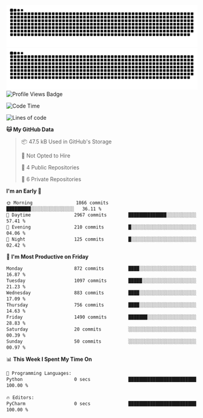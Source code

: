 <img src="https://github.com/nielsbaggerman/nielsbaggerman/blob/output/github-contribution-grid-snake.svg#gh-light-mode-only" alt="GitHub Snake Light">
<img src="https://github.com/nielsbaggerman/nielsbaggerman/blob/output/github-contribution-grid-snake-dark.svg#gh-dark-mode-only" alt="GitHub Snake Dark">
<img src="https://komarev.com/ghpvc/?username=nielsbaggerman&amp;label=Profile+Views" alt="Profile Views Badge" />

<!--START_SECTION:waka-->
![Code Time](http://img.shields.io/badge/Code%20Time-2%2C136%20hrs%203%20mins-blue)

![Lines of code](https://img.shields.io/badge/From%20Hello%20World%20I%27ve%20Written-7.6%20million%20lines%20of%20code-blue)

**🐱 My GitHub Data** 

> 📦 47.5 kB Used in GitHub's Storage 
 > 
> 🚫 Not Opted to Hire
 > 
> 📜 4 Public Repositories 
 > 
> 🔑 6 Private Repositories 
 > 
**I'm an Early 🐤** 

```text
🌞 Morning                1866 commits        █████████░░░░░░░░░░░░░░░░   36.11 % 
🌆 Daytime                2967 commits        ██████████████░░░░░░░░░░░   57.41 % 
🌃 Evening                210 commits         █░░░░░░░░░░░░░░░░░░░░░░░░   04.06 % 
🌙 Night                  125 commits         █░░░░░░░░░░░░░░░░░░░░░░░░   02.42 % 
```
📅 **I'm Most Productive on Friday** 

```text
Monday                   872 commits         ████░░░░░░░░░░░░░░░░░░░░░   16.87 % 
Tuesday                  1097 commits        █████░░░░░░░░░░░░░░░░░░░░   21.23 % 
Wednesday                883 commits         ████░░░░░░░░░░░░░░░░░░░░░   17.09 % 
Thursday                 756 commits         ████░░░░░░░░░░░░░░░░░░░░░   14.63 % 
Friday                   1490 commits        ███████░░░░░░░░░░░░░░░░░░   28.83 % 
Saturday                 20 commits          ░░░░░░░░░░░░░░░░░░░░░░░░░   00.39 % 
Sunday                   50 commits          ░░░░░░░░░░░░░░░░░░░░░░░░░   00.97 % 
```


📊 **This Week I Spent My Time On** 

```text
💬 Programming Languages: 
Python                   0 secs              █████████████████████████   100.00 % 

🔥 Editors: 
PyCharm                  0 secs              █████████████████████████   100.00 % 
```


<!--END_SECTION:waka-->
